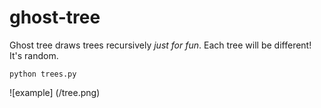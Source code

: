 # ghost-tree
Ghost tree draws trees recursively *just for fun*.
Each tree will be different! It's random.

`python trees.py`

![example] (/tree.png)
